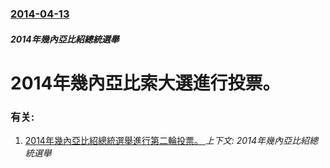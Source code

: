 ### [2014-04-13](/news/2014/04/13/index.md)

##### 2014年幾內亞比紹總統選舉
#  2014年幾內亞比索大選進行投票。




### 有关:

1. [2014年幾內亞比紹總統選舉進行第二輪投票。 ](/news/2014/05/18/2014年幾內亞比紹總統選舉進行第二輪投票.md) _上下文: 2014年幾內亞比紹總統選舉_
